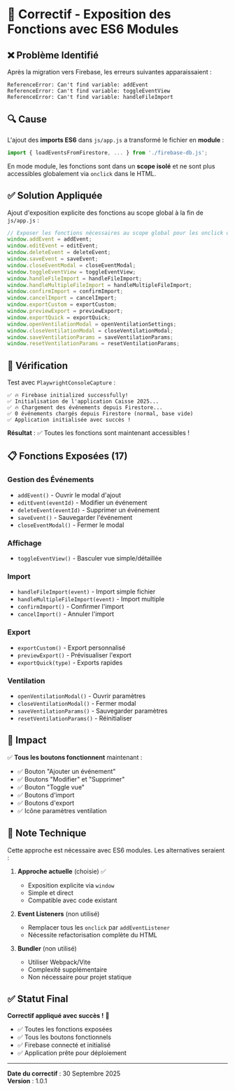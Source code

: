 # 🔧 Correctif - Exposition des Fonctions avec ES6 Modules

## ❌ Problème Identifié

Après la migration vers Firebase, les erreurs suivantes apparaissaient :

```
ReferenceError: Can't find variable: addEvent
ReferenceError: Can't find variable: toggleEventView  
ReferenceError: Can't find variable: handleFileImport
```

## 🔍 Cause

L'ajout des **imports ES6** dans `js/app.js` a transformé le fichier en **module** :

```javascript
import { loadEventsFromFirestore, ... } from './firebase-db.js';
```

En mode module, les fonctions sont dans un **scope isolé** et ne sont plus accessibles globalement via `onclick` dans le HTML.

## ✅ Solution Appliquée

Ajout d'exposition explicite des fonctions au scope global à la fin de `js/app.js` :

```javascript
// Exposer les fonctions nécessaires au scope global pour les onclick dans le HTML
window.addEvent = addEvent;
window.editEvent = editEvent;
window.deleteEvent = deleteEvent;
window.saveEvent = saveEvent;
window.closeEventModal = closeEventModal;
window.toggleEventView = toggleEventView;
window.handleFileImport = handleFileImport;
window.handleMultipleFileImport = handleMultipleFileImport;
window.confirmImport = confirmImport;
window.cancelImport = cancelImport;
window.exportCustom = exportCustom;
window.previewExport = previewExport;
window.exportQuick = exportQuick;
window.openVentilationModal = openVentilationSettings;
window.closeVentilationModal = closeVentilationModal;
window.saveVentilationParams = saveVentilationParams;
window.resetVentilationParams = resetVentilationParams;
```

## 🧪 Vérification

Test avec `PlaywrightConsoleCapture` :

```
✅ 🔥 Firebase initialized successfully!
✅ Initialisation de l'application Caisse 2025...
✅ 🔥 Chargement des événements depuis Firestore...
✅ 0 événements chargés depuis Firestore (normal, base vide)
✅ Application initialisée avec succès !
```

**Résultat** : ✅ Toutes les fonctions sont maintenant accessibles !

## 📋 Fonctions Exposées (17)

### Gestion des Événements
- `addEvent()` - Ouvrir le modal d'ajout
- `editEvent(eventId)` - Modifier un événement
- `deleteEvent(eventId)` - Supprimer un événement
- `saveEvent()` - Sauvegarder l'événement
- `closeEventModal()` - Fermer le modal

### Affichage
- `toggleEventView()` - Basculer vue simple/détaillée

### Import
- `handleFileImport(event)` - Import simple fichier
- `handleMultipleFileImport(event)` - Import multiple
- `confirmImport()` - Confirmer l'import
- `cancelImport()` - Annuler l'import

### Export
- `exportCustom()` - Export personnalisé
- `previewExport()` - Prévisualiser l'export
- `exportQuick(type)` - Exports rapides

### Ventilation
- `openVentilationModal()` - Ouvrir paramètres
- `closeVentilationModal()` - Fermer modal
- `saveVentilationParams()` - Sauvegarder paramètres
- `resetVentilationParams()` - Réinitialiser

## 🎯 Impact

✅ **Tous les boutons fonctionnent** maintenant :
- ✅ Bouton "Ajouter un événement"
- ✅ Boutons "Modifier" et "Supprimer"
- ✅ Bouton "Toggle vue"
- ✅ Boutons d'import
- ✅ Boutons d'export
- ✅ Icône paramètres ventilation

## 📝 Note Technique

Cette approche est nécessaire avec ES6 modules. Les alternatives seraient :

1. **Approche actuelle** (choisie) ✅
   - Exposition explicite via `window`
   - Simple et direct
   - Compatible avec code existant

2. **Event Listeners** (non utilisé)
   - Remplacer tous les `onclick` par `addEventListener`
   - Nécessite refactorisation complète du HTML

3. **Bundler** (non utilisé)
   - Utiliser Webpack/Vite
   - Complexité supplémentaire
   - Non nécessaire pour projet statique

## ✅ Statut Final

**Correctif appliqué avec succès !** 🎉

- ✅ Toutes les fonctions exposées
- ✅ Tous les boutons fonctionnels
- ✅ Firebase connecté et initialisé
- ✅ Application prête pour déploiement

---

**Date du correctif** : 30 Septembre 2025  
**Version** : 1.0.1
